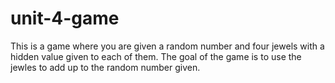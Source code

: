 # unit-4-game
 This is a game where you are given a random number and four jewels with a hidden value given to each of them. The goal of the game is to use the jewles to add up to the random number given.

